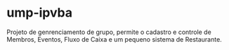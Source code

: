 # ump-ipvba
Projeto de genrenciamento de grupo, permite o cadastro e controle de Membros, Eventos, Fluxo de Caixa e um pequeno sistema de Restaurante.
